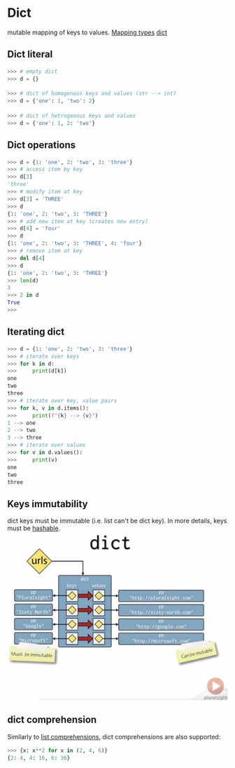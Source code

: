 # Dict
mutable mapping of keys to values.
[Mapping types](https://docs.python.org/3/library/stdtypes.html#mapping-types-dict)
[dict](https://docs.python.org/3/tutorial/datastructures.html#dictionaries)
## Dict literal
```python
>>> # empty dict
>>> d = {}

>>> # dict of homogenous keys and values (str --> int)
>>> d = {'one': 1, 'two': 2}

>>> # dict of hetrogenous keys and values
>>> d = {'one': 1, 2: 'two'}
```
## Dict operations
```python
>>> d = {1: 'one', 2: 'two', 3: 'three'}
>>> # access item by key
>>> d[3]
'three'
>>> # modify item at key
>>> d[3] = 'THREE'
>>> d
{1: 'one', 2: 'two', 3: 'THREE'}
>>> # add new item at key (creates new entry)
>>> d[4] = 'four'
>>> d
{1: 'one', 2: 'two', 3: 'THREE', 4: 'four'}
>>> # remove item at key
>>> del d[4]
>>> d
{1: 'one', 2: 'two', 3: 'THREE'}
>>> len(d)
3
>>> 2 in d
True
>>> 
```
## Iterating dict
```python
>>> d = {1: 'one', 2: 'two', 3: 'three'} 
>>> # iterate over keys
>>> for k in d:
>>>     print(d[k])
one
two
three
>>> # iterate over key, value pairs
>>> for k, v in d.items():
>>>     print(f"{k} --> {v}")
1 --> one
2 --> two
3 --> three
>>> # iterate over values
>>> for v in d.values():
>>>     print(v)
one
two
three
```
## Keys immutability
dict keys must be immutable (i.e. list can't be dict key).
In more details, keys must be [hashable](https://docs.python.org/3/glossary.html#term-hashable).
![](/images/p13-1.png)
## dict comprehension
Similarly to [list comprehensions](https://docs.python.org/3/tutorial/datastructures.html#tut-listcomps), dict comprehensions are also supported:
```python
>>> {x: x**2 for x in (2, 4, 6)}
{2: 4, 4: 16, 6: 36}
```
<!--stackedit_data:
eyJoaXN0b3J5IjpbNzM5MTQxODg5LDczMjYxMTA5LC0xMjY4OD
A0NDM4LC0xODkxMDg4MzgzLC04Mjg3NDc3OTUsMjAxNzc0ODIz
NV19
-->